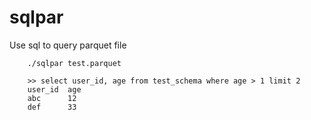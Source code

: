 # sqlpar
Use sql to query parquet file

        ./sqlpar test.parquet

        >> select user_id, age from test_schema where age > 1 limit 2
        user_id  age
        abc      12
        def      33
